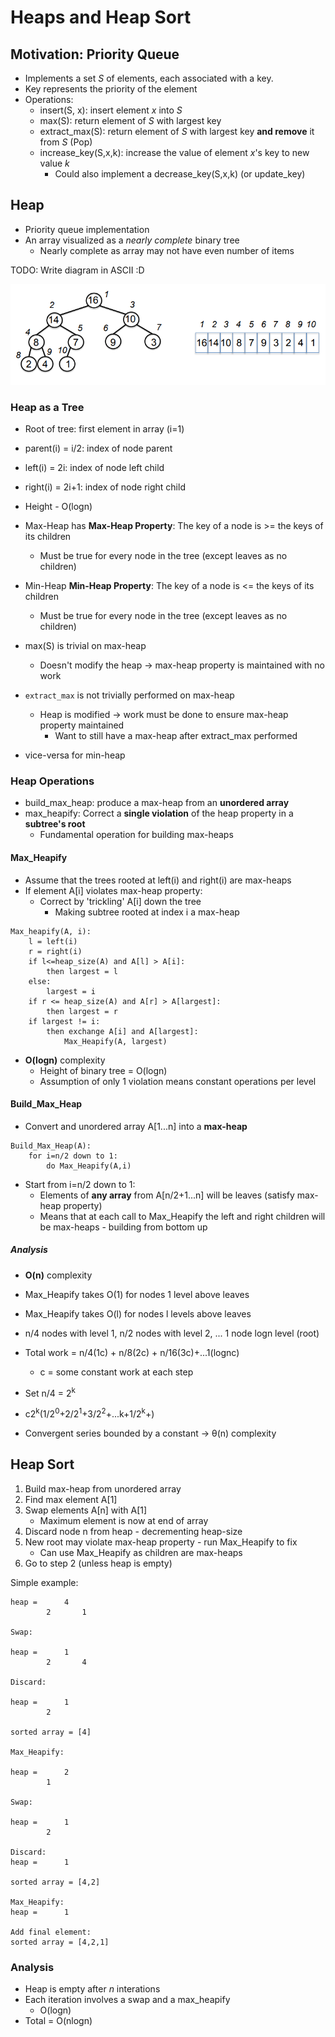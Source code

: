 # Heaps and Heap Sort

## Motivation: Priority Queue
* Implements a set *S* of elements, each associated with a key.
* Key represents the priority of the element
* Operations:
    * insert(S, x): insert element *x* into *S*
    * max(S): return element of *S* with largest key
    * extract_max(S): return element of *S* with largest key **and remove** it from *S* (Pop)
    * increase_key(S,x,k): increase the value of element *x*'s key to new value *k*
        * Could also implement a decrease_key(S,x,k) (or update_key)

## Heap
* Priority queue implementation
* An array visualized as a *nearly complete* binary tree
    * Nearly complete as array may not have even number of items

TODO: Write diagram in ASCII :D

![](../images/2018-01-09-11-28-41.png)

### Heap as a Tree
* Root of tree: first element in array (i=1)
* parent(i) = i/2: index of node parent
* left(i) = 2i: index of node left child
* right(i) = 2i+1: index of node right child
* Height - O(logn)

* Max-Heap has **Max-Heap Property**: The key of a node is >= the keys of its children
    * Must be true for every node in the tree (except leaves as no children)
* Min-Heap **Min-Heap Property**: The key of a node is <= the keys of its children
    * Must be true for every node in the tree (except leaves as no children)

* max(S) is trivial on max-heap
    * Doesn't modify the heap -> max-heap property is maintained with no work
* `extract_max` is not trivially performed on max-heap
    * Heap is modified -> work must be done to ensure max-heap property maintained
        * Want to still have a max-heap after extract_max performed
* vice-versa for min-heap

### Heap Operations
* build_max_heap: produce a max-heap from an **unordered array**
* max_heapify: Correct a **single violation** of the heap property in a **subtree's root**
    * Fundamental operation for building max-heaps

#### Max_Heapify
* Assume that the trees rooted at left(i) and right(i) are max-heaps
* If element A[i] violates max-heap property:
    * Correct by 'trickling' A[i] down the tree
        * Making subtree rooted at index i a max-heap
```
Max_heapify(A, i):
    l = left(i)
    r = right(i)
    if l<=heap_size(A) and A[l] > A[i]:
        then largest = l
    else:
        largest = i
    if r <= heap_size(A) and A[r] > A[largest]:
        then largest = r
    if largest != i:
        then exchange A[i] and A[largest]:
            Max_Heapify(A, largest)
```

* **O(logn)** complexity
    * Height of binary tree = O(logn)
    * Assumption of only 1 violation means constant operations per level

#### Build_Max_Heap
* Convert and unordered array A[1...n] into a **max-heap**
```
Build_Max_Heap(A):
    for i=n/2 down to 1:
        do Max_Heapify(A,i)
```
* Start from i=n/2 down to 1:
    * Elements of **any array** from A[n/2+1...n] will be leaves (satisfy max-heap property)
    * Means that at each call to Max_Heapify the left and right children will be max-heaps - building from bottom up

##### Analysis
* **O(n)** complexity

* Max_Heapify takes O(1) for nodes 1 level above leaves
* Max_Heapify takes O(l) for nodes l levels above leaves

* n/4 nodes with level 1, n/2 nodes with level 2, ... 1 node logn level (root)

* Total work = n/4(1c) + n/8(2c) + n/16(3c)+...1(lognc)
    * c = some constant work at each step
* Set n/4 = 2<sup>k</sup>
* c2<sup>k</sup>(1/2<sup>0</sup>+2/2<sup>1</sup>+3/2<sup>2</sup>+...k+1/2<sup>k</sup>+)
* Convergent series bounded by a constant -> &theta;(n) complexity

## Heap Sort
1. Build max-heap from unordered array
2. Find max element A[1]
3. Swap elements A[n] with A[1]
    * Maximum element is now at end of array
4. Discard node n from heap - decrementing heap-size
5. New root may violate max-heap property - run Max_Heapify to fix
    * Can use Max_Heapify as children are max-heaps
6. Go to step 2 (unless heap is empty)

Simple example:
```
heap =      4
        2       1

Swap:

heap =      1
        2       4

Discard:

heap =      1
        2

sorted array = [4]

Max_Heapify:

heap =      2
        1

Swap:

heap =      1
        2

Discard:
heap =      1

sorted array = [4,2]

Max_Heapify:
heap =      1

Add final element:
sorted array = [4,2,1]
```

### Analysis
* Heap is empty after *n* interations
* Each iteration involves a swap and a max_heapify
    * O(logn)
* Total = O(nlogn)